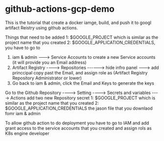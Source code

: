 # github-actions-gcp-demo
This is the tutorial that create a docker iamge, build, and push it to googl artifact Reistry using github actions.

Things that need to be added 
1: $GOOGLE_PROJECT which is similar as the project name that you created
2: $GOOGLE_APPLICATION_CREDENTIALS, you have to go to
  1) iam & admin ---> Service Accounts to create a new Service accounts (it will provide you an Email address)
  2) Artifact Registry ----> Repositories ------> hide infro panel ---> add princcipal
    copy past the Email, and assign role as (Artifact Registry Repository Administrator or lower)
  3) Go back to iam & admin, click the Email and Keys to generate the keys

Go to the Github Repository ----> Setting ----> Secrets and variables ----> Actions
add two new Repository secret
1: $GOOGLE_PROJECT which is similar as the project name that you created
2: $GOOGLE_APPLICATION_CREDENTIALS the jason file that you downlaod fomr iam & admin


To allow github action to do deployment
you have to go to IAM
and add grant access to the service accounts that you created and assign rols as K8s engine developer